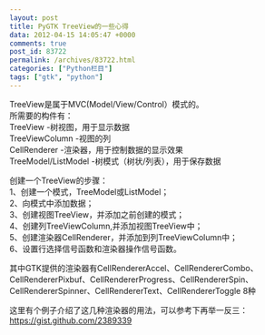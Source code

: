 ```yaml
---
layout: post
title: PyGTK TreeView的一些心得
data: 2012-04-15 14:05:47 +0000
comments: true
post_id: 83722
permalink: /archives/83722.html
categories: ["Python栏目"]
tags: ["gtk", "python"]
---
```


TreeView是属于MVC(Model/View/Control）模式的。  
所需要的构件有：  
TreeView             -树视图，用于显示数据  
TreeViewColumn       -视图的列  
CellRenderer         -渲染器，用于控制数据的显示效果  
TreeModel/ListModel  -树模式（树状/列表），用于保存数据  

创建一个TreeView的步骤：  
1、创建一个模式，TreeModel或ListModel；  
2、向模式中添加数据；  
3、创建视图TreeView，并添加之前创建的模式；  
4、创建列TreeViewColumn,并添加视图TreeView中；  
5、创建渲染器CellRenderer，并添加到列TreeViewColumn中；  
6、设置行选择信号函数和渲染器操作信号函数。  

其中GTK提供的渲染器有CellRendererAccel、CellRendererCombo、CellRendererPixbuf、CellRendererProgress、CellRendererSpin、CellRendererSpinner、CellRendererText、CellRendererToggle 8种

这里有个例子介绍了这几种渲染器的用法，可以参考下再举一反三：
https://gist.github.com/2389339
